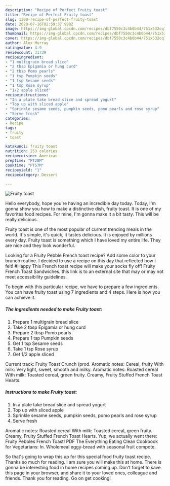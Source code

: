 ```yaml
---
description: "Recipe of Perfect Fruity toast"
title: "Recipe of Perfect Fruity toast"
slug: 1300-recipe-of-perfect-fruity-toast
date: 2020-07-16T02:59:37.998Z
image: https://img-global.cpcdn.com/recipes/dbf7550c3c4b0b44/751x532cq70/fruity-toast-recipe-main-photo.jpg
thumbnail: https://img-global.cpcdn.com/recipes/dbf7550c3c4b0b44/751x532cq70/fruity-toast-recipe-main-photo.jpg
cover: https://img-global.cpcdn.com/recipes/dbf7550c3c4b0b44/751x532cq70/fruity-toast-recipe-main-photo.jpg
author: Alex Murray
ratingvalue: 4.9
reviewcount: 31739
recipeingredient:
- "1 multigrain bread slice"
- "2 tbsp Epigamia or hung curd"
- "2 tbsp Pomo pearls"
- "1 tsp Pumpkin seeds"
- "1 tsp Sesame seeds"
- "1 tsp Rose syrup"
- "1/2 apple sliced"
recipeinstructions:
- "In a plate take bread slice and spread yogurt"
- "Top up with sliced apple"
- "Sprinkle sesame seeds, pumpkin seeds, pomo pearls and rose syrup"
- "Serve fresh"
categories:
- Recipe
tags:
- fruity
- toast

katakunci: fruity toast 
nutrition: 253 calories
recipecuisine: American
preptime: "PT28M"
cooktime: "PT57M"
recipeyield: "1"
recipecategory: Dessert

---
```



![Fruity toast](https://img-global.cpcdn.com/recipes/dbf7550c3c4b0b44/751x532cq70/fruity-toast-recipe-main-photo.jpg)

Hello everybody, hope you're having an incredible day today. Today, I'm gonna show you how to make a distinctive dish, fruity toast. It is one of my favorites food recipes. For mine, I'm gonna make it a bit tasty. This will be really delicious.

Fruity toast is one of the most popular of current trending meals in the world. It's simple, it's quick, it tastes delicious. It is enjoyed by millions every day. Fruity toast is something which I have loved my entire life. They are nice and they look wonderful.

Looking for a Fruity Pebble French toast recipe? Add some color to your brunch routine. I decided to use a recipe on this day that reflected how I felt! #Happy This French toast recipe will make your socks fly off! Fruity French Toast Sandwiches. this link is to an external site that may or may not meet accessibility guidelines.


To begin with this particular recipe, we have to prepare a few ingredients. You can have fruity toast using 7 ingredients and 4 steps. Here is how you can achieve it.

<!--inarticleads1-->

##### The ingredients needed to make Fruity toast:

1. Prepare 1 multigrain bread slice
1. Take 2 tbsp Epigamia or hung curd
1. Prepare 2 tbsp Pomo pearls
1. Prepare 1 tsp Pumpkin seeds
1. Get 1 tsp Sesame seeds
1. Take 1 tsp Rose syrup
1. Get 1/2 apple sliced


Current track: Fruity Toast Crunch (prod. Aromatic notes: Cereal, fruity With milk: Very light, sweet, smooth and milky. Aromatic notes: Roasted cereal With milk: Toasted cereal, green fruity. Creamy, Fruity Stuffed French Toast Hearts. 

<!--inarticleads2-->

##### Instructions to make Fruity toast:

1. In a plate take bread slice and spread yogurt
1. Top up with sliced apple
1. Sprinkle sesame seeds, pumpkin seeds, pomo pearls and rose syrup
1. Serve fresh


Aromatic notes: Roasted cereal With milk: Toasted cereal, green fruity. Creamy, Fruity Stuffed French Toast Hearts. Yup, we actually went there: Fruity Pebbles French Toast! PDF The Everything Eating Clean Cookbook for Vegetarians: In. Wholemeal eggy-bread with seasonal fruit compote. 

So that's going to wrap this up for this special food fruity toast recipe. Thanks so much for reading. I am sure you will make this at home. There is gonna be interesting food in home recipes coming up. Don't forget to save this page in your browser, and share it to your loved ones, colleague and friends. Thank you for reading. Go on get cooking!
